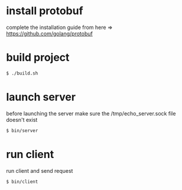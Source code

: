 
# install protobuf
complete the installation guide from here => https://github.com/golang/protobuf


# build project

```sh
$ ./build.sh
```

# launch server
before launching the server make sure the /tmp/echo_server.sock file doesn't exist

```sh
$ bin/server
```

# run client
run client and send request

```sh
$ bin/client
```
